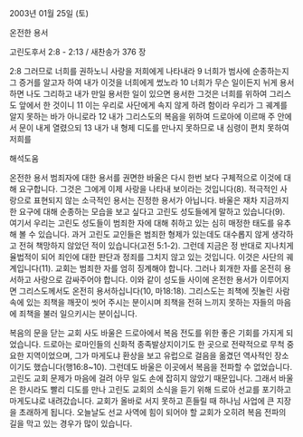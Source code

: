 2003년 01월 25일 (토)

온전한 용서



고린도후서 2:8 - 2:13 / 새찬송가 376 장


2:8 그러므로 너희를 권하노니 사랑을 저희에게 나타내라 9 너희가 범사에 순종하는지 그 증거를 알고자 하여 내가 이것을 너희에게 썼노라 
10 너희가 무슨 일이든지 뉘게 용서하면 나도 그리하고 내가 만일 용서한 일이 있으면 용서한 그것은 너희를 위하여 그리스도 앞에서 한 것이니 
11 이는 우리로 사단에게 속지 않게 하려 함이라 우리가 그 궤계를 알지 못하는 바가 아니로라 
12 내가 그리스도의 복음을 위하여 드로아에 이르매 주 안에서 문이 내게 열렸으되 
13 내가 내 형제 디도를 만나지 못하므로 내 심령이 편치 못하여 저희를

해석도움





온전한 용서 
범죄자에 대한 용서를 권면한 바울은 다시 한번 보다 구체적으로 이것에 대해 요구합니다. 그것은 그에게 이제 사랑을 나타내 보이라는 것입니다(8). 적극적인 사랑으로 표현되지 않는 소극적인 용서는 진정한 용서가 아닙니다. 바울은 재차 지금까지 한 요구에 대해 순종하는 모습을 보고 싶다고 고린도 성도들에게 말하고 있습니다(9). 여기서 우리는 고린도 성도들이 범죄한 자에 대해 취하고 있는 심히 매정한 태도를 유추해 볼 수 있습니다. 과거 고린도 교인들은 범죄한 형제가 있는데도 대수롭지 않게 생각하고 전혀 책망하지 않았던 적이 있습니다(고전 5:1-2). 그런데 지금은 정 반대로 지나치게 율법적이 되어 죄인에 대한 판단과 정죄를 그치지 않고 있는 것입니다. 이것은 사단의 궤계입니다(11). 교회는 범죄한 자를 엄히 징계해야 합니다. 그러나 회개한 자를 온전히 용서하고 사랑으로 감싸주어야 합니다. 이와 같이 성도들 사이에 온전한 용서가 이루어지면 그리스도께서도 온전히 용서하십니다(10, 마18:18). 그리스도는 죄책에 짓눌린 사람속에 있는 죄책을 깨끗이 씻어 주시는 분이시며 죄책을 전혀 느끼지 못하는 자들의 마음에 죄책을 불러 일으키시는 분이십니다. 



복음의 문을 닫는 교회 
사도 바울은 드로아에서 복음 전도를 위한 좋은 기회를 가지게 되었습니다. 드로아는 로마인들의 신화적 종족발상지이기도 한 곳으로 전략적으로 무척 중요한 지역이었으며, 그가 마게도냐 환상을 보고 유럽으로 걸음을 옮겼던 역사적인 장소이기도 했습니다(행16:8~10). 그런데도 바울은 이곳에서 복음을 전파할 수 없었습니다. 고린도 교회 문제가 마음에 걸려 아무 일도 손에 잡히지 않았기 때문입니다. 그래서 바울은 한시라도 빨리 디도를 만나 고린도 교회의 소식을 듣기 위해 드로아 선교를 포기하고 마게도냐로 내려갔습니다. 교회가 올바로 서지 못하고 흔들릴 때 하나님 사업에 큰 지장을 초래하게 됩니다. 오늘날도 선교 사역에 힘이 되어야 할 교회가 오히려 복음 전파의 길을 막고 있는 경우가 많이 있습니다.